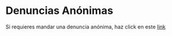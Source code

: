 # Denuncias Anónimas

Si requieres mandar una denuncia anónima, haz click en este [link](https://docs.google.com/forms/d/e/1FAIpQLScrgSc1Zqw_I-zwXazVlhDIhaF7g-ah8VyZ0lwbdJDFE8nQ1w/viewform)
